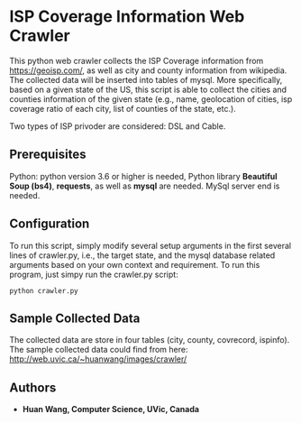 # ISP Coverage Information Web Crawler 

This python web crawler collects the ISP Coverage information from https://geoisp.com/, as well as city and county information from wikipedia. The collected data will be inserted into tables of mysql. More specifically, based on a given state of the US, this script is able to collect the cities and counties information of the given state (e.g., name, geolocation of cities, isp coverage ratio of each city, list of counties of the state, etc.).

Two types of ISP privoder are considered: DSL and Cable. 

## Prerequisites

Python: python version 3.6 or higher is needed, Python library **Beautiful Soup (bs4)**, **requests**, as well as **mysql** are needed.
MySql server end is needed.

## Configuration

To run this script, simply modify several setup arguments in the first several lines of crawler.py, i.e., the target state, and the mysql database related arguments based on your own context and requirement. To run this program, just simpy run the crawler.py script:

```
python crawler.py
```

## Sample Collected Data

The collected data are store in four tables (city, county, covrecord, ispinfo). The sample collected data could find from here: http://web.uvic.ca/~huanwang/images/crawler/

## Authors

* **Huan Wang, Computer Science, UVic, Canada** 
